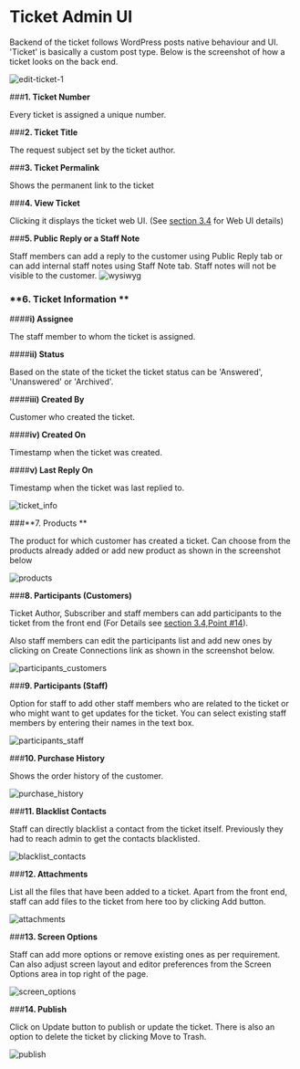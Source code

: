 # Ticket Admin UI

Backend of the ticket follows WordPress posts native behaviour and UI. 'Ticket' is basically a custom post type.
Below is the screenshot of how a ticket looks on the back end.

![edit-ticket-1](https://cloud.githubusercontent.com/assets/8191145/9361201/ee79121e-46b7-11e5-9fca-db5fc778a734.png)


###**1. Ticket Number**

Every ticket is assigned a unique number.

###**2. Ticket Title**

The request subject set by the ticket author.

###**3. Ticket Permalink**

Shows the permanent link to the ticket

###**4. View Ticket**

Clicking it displays the ticket web UI. (See [section 3.4](http://docs.rtcamp.com/rtbiz/helpdesk/admin/tickets/web_based_ticket_ui.html) for Web UI details)

###**5. Public Reply or a Staff Note**

Staff members can add a reply to the customer using Public Reply tab or can add internal staff notes using Staff Note tab. Staff notes will not be visible to the customer.
![wysiwyg](https://cloud.githubusercontent.com/assets/8191145/8427850/2d2610a4-1f38-11e5-9265-b866535a8a50.png)


### **6. Ticket Information **


####**i)  Assignee**

The staff member to whom the ticket is assigned.

####**ii)  Status**

Based on the state of the ticket the ticket status can be 'Answered', 'Unanswered' or 'Archived'.

####**iii) Created By**

Customer who created the ticket.

####**iv)  Created On**

Timestamp when the ticket was created.

####**v) Last Reply On**

Timestamp when the ticket was last replied to.

![ticket_info](https://cloud.githubusercontent.com/assets/8191145/8428375/e09bfa6a-1f3b-11e5-919b-b69191373921.png)


###**7. Products **

The product for which customer has created a ticket. Can choose from the products already added or add new product as shown in the screenshot below

![products](https://cloud.githubusercontent.com/assets/8191145/8428707/446901c6-1f3e-11e5-8902-0c1df4607672.png)


###**8. Participants (Customers)**

Ticket Author, Subscriber and staff members can add participants to the ticket from the front end (For Details see [section 3.4,Point #14](http://docs.rtcamp.com/rtbiz/helpdesk/admin/tickets/web_based_ticket_ui.html#b-ticket-meta)).


Also staff members can edit the participants list and add new ones by clicking on Create Connections link as shown in the screenshot below.

![participants_customers](https://cloud.githubusercontent.com/assets/8191145/7634759/a61f4ba2-fa7a-11e4-9719-c0611940a660.png)


###**9. Participants (Staff)**

Option for staff to add other staff members who are related to the ticket or who might want to get updates for the ticket. You can select existing staff members by entering their names in the text box.

![participants_staff](https://cloud.githubusercontent.com/assets/8191145/7634761/a622485c-fa7a-11e4-869a-3045d4a013e7.png)


###**10. Purchase History**

Shows the order history of the customer.

![purchase_history](https://cloud.githubusercontent.com/assets/8191145/7634757/a61877d2-fa7a-11e4-862a-72987af64d16.png)


###**11. Blacklist Contacts**

Staff can directly blacklist a contact from the ticket itself. Previously they had to reach admin to get the contacts blacklisted.

![blacklist_contacts](https://cloud.githubusercontent.com/assets/8191145/7634762/a68ed4c2-fa7a-11e4-8993-65e85920060b.png)


###**12. Attachments**

List all the files that have been added to a ticket. Apart from the front end, staff can add files to the ticket from here too by clicking Add button.


![attachments](https://cloud.githubusercontent.com/assets/8191145/7634760/a61fbd58-fa7a-11e4-9c5b-8a26b348399e.png)

###**13. Screen Options**

Staff can add more options or remove existing ones as per requirement. Can also adjust screen layout and editor preferences from the Screen Options area in top right of the page.

![screen_options](https://cloud.githubusercontent.com/assets/8191145/8428803/3ebd6400-1f3f-11e5-8cba-3b3c542c7603.png)



###**14. Publish**

Click on Update button to publish or update the ticket. There is also an option to delete the ticket by clicking Move to Trash.

![publish](https://cloud.githubusercontent.com/assets/8191145/7648100/3787c430-fafc-11e4-8440-6cefa46c2b4f.png)
